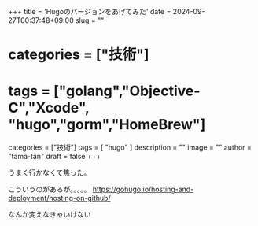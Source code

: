 +++
title = 'Hugoのバージョンをあげてみた'
date = 2024-09-27T00:37:48+09:00
slug = ""
# categories = ["技術"]
# tags = ["golang","Objective-C","Xcode", "hugo","gorm","HomeBrew"]
categories = ["技術"]
tags = [ "hugo" ]
description = ""
image = ""
author = "tama-tan"
draft = false
+++

うまく行かなくて焦った。

こういうのがあるが。。。。。
https://gohugo.io/hosting-and-deployment/hosting-on-github/

なんか変えなきゃいけない
